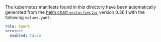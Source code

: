 The kubernetes manifests found in this directory have been automatically generated
from the [helm chart `vector/vector`](https://github.com/vectordotdev/helm-charts/tree/master/charts/vector)
version 0.36.1 with the following `values.yaml`:

```yaml
role: Agent
service:
  enabled: false
```
